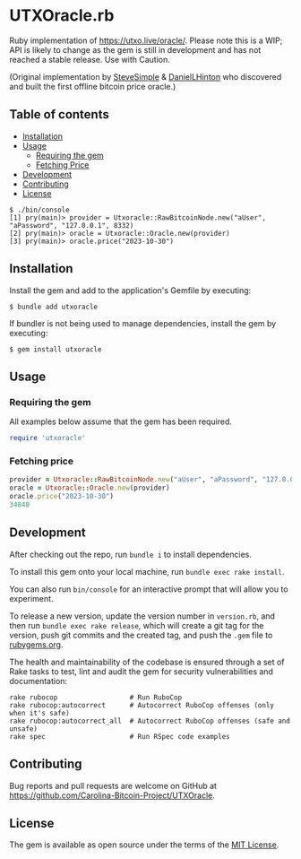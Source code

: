 # UTXOracle.rb
Ruby implementation of https://utxo.live/oracle/. Please note this is a WIP; API is likely to change as the gem is still in development and has not reached a stable release. Use with Caution.

(Original implementation by [SteveSimple](https://twitter.com/SteveSimple) & [DanielLHinton](https://twitter.com/DanielLHinton) who discovered and built the first offline bitcoin price oracle.)

## Table of contents

- [Installation](#installation)
- [Usage](#usage)
  * [Requiring the gem](#requiring-the-gem)
  * [Fetching Price](#fetching-price)
- [Development](#development)
- [Contributing](#contributing)
- [License](#license)

```
$ ./bin/console
[1] pry(main)> provider = Utxoracle::RawBitcoinNode.new("aUser", "aPassword", "127.0.0.1", 8332)
[2] pry(main)> oracle = Utxoracle::Oracle.new(provider)
[3] pry(main)> oracle.price("2023-10-30")

```

## Installation

Install the gem and add to the application's Gemfile by executing:

    $ bundle add utxoracle

If bundler is not being used to manage dependencies, install the gem by executing:

    $ gem install utxoracle

## Usage

### Requiring the gem

All examples below assume that the gem has been required.

```ruby
require 'utxoracle'
```


### Fetching price

```ruby
provider = Utxoracle::RawBitcoinNode.new("aUser", "aPassword", "127.0.0.1", 8332)
oracle = Utxoracle::Oracle.new(provider)
oracle.price("2023-10-30")
34840
```

## Development

After checking out the repo, run `bundle i` to install dependencies.

To install this gem onto your local machine, run `bundle exec rake install`.

You can also run `bin/console` for an interactive prompt that will allow you to experiment.

To release a new version, update the version number in `version.rb`, and then run `bundle exec rake release`,
which will create a git tag for the version, push git commits and the created tag, and push the `.gem` file
to [rubygems.org](https://rubygems.org).

The health and maintainability of the codebase is ensured through a set of
Rake tasks to test, lint and audit the gem for security vulnerabilities and documentation:

```
rake rubocop                  # Run RuboCop
rake rubocop:autocorrect      # Autocorrect RuboCop offenses (only when it's safe)
rake rubocop:autocorrect_all  # Autocorrect RuboCop offenses (safe and unsafe)
rake spec                     # Run RSpec code examples
```

## Contributing

Bug reports and pull requests are welcome on GitHub at https://github.com/Carolina-Bitcoin-Project/UTXOracle.

## License

The gem is available as open source under the terms of the [MIT License](https://opensource.org/licenses/MIT).
